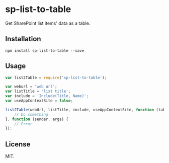 # sp-list-to-table
Get SharePoint list items' data as a table.

## Installation
```
npm install sp-list-to-table --save
```

## Usage
```js
var list2Table = require('sp-list-to-table');

var weburl = 'web url';
var listTitle = 'list title';
var include = 'Include(Title, Name)'; 
var useAppContextSite = false;

list2Table(webUrl, listTitle, include, useAppContextSite, function (table) {
    // Do something
}, function (sender, args) {
    // Error
}):
```

## License
MIT.
